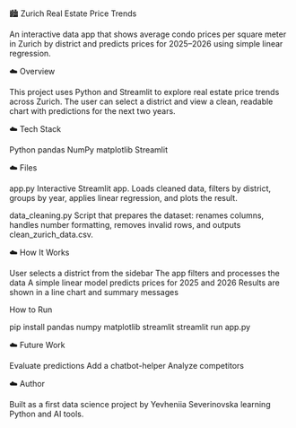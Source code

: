 🏙️ Zurich Real Estate Price Trends

An interactive data app that shows average condo prices per square meter in Zurich by district and predicts prices for 2025–2026 using simple linear regression.

☁️ Overview

This project uses Python and Streamlit to explore real estate price trends across Zurich. The user can select a district and view a clean, readable chart with predictions for the next two years.

☁️ Tech Stack

Python
pandas
NumPy
matplotlib
Streamlit

☁️ Files

app.py
Interactive Streamlit app. Loads cleaned data, filters by district, groups by year, applies linear regression, and plots the result.

data_cleaning.py
Script that prepares the dataset: renames columns, handles number formatting, removes invalid rows, and outputs clean_zurich_data.csv.

☁️ How It Works

User selects a district from the sidebar
The app filters and processes the data
A simple linear model predicts prices for 2025 and 2026
Results are shown in a line chart and summary messages

How to Run

pip install pandas numpy matplotlib streamlit
streamlit run app.py

☁️ Future Work

Evaluate predictions
Add a chatbot-helper
Analyze competitors

☁️ Author

Built as a first data science project by Yevheniia Severinovska learning Python and AI tools.

